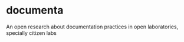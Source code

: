# documenta
An open research about documentation practices in open laboratories, specially citizen labs

